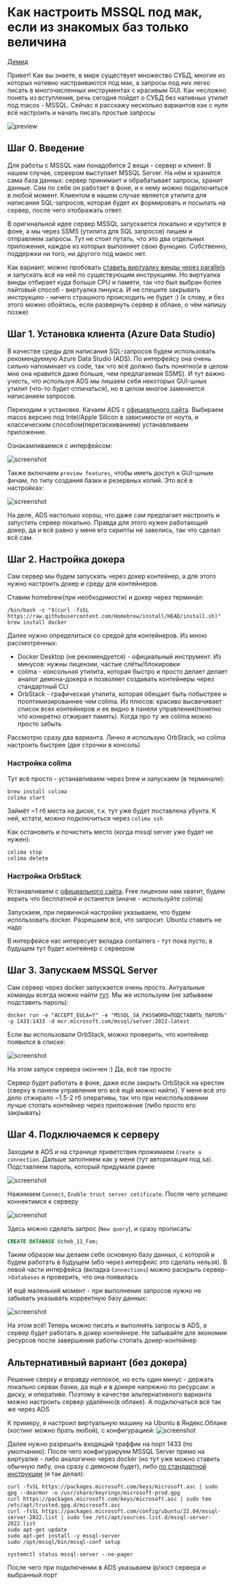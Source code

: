 # Как настроить MSSQL под мак, если из знакомых баз только величина
[Демид](https://t.me/irongun)

Привет! Как вы знаете, в мире существует множество СУБД, многие из которых нативно настраиваются под мак, а запросы под них легко писать в многочисленных инструментах с красивым GUI. Как несложно понять из вступления, речь сегодня пойдет о СУБД без нативных утилит под macos - MSSQL. Сейчас я расскажу несколько вариантов как с нуля всё настроить и начать писать простые запросы

<img src="static/MSSQL-preview.png" alt="preview">

## Шаг 0. Введение

Для работы с MSSQL нам понадобится 2 вещи - сервер и клиент. В нашем случае, сервером выступает MSSQL Server. На нём и хранится сама база данных: сервер принимает и обрабатывает запросы, хранит данные. Сам по себе он работает в фоне, и к нему можно подключиться в любой момент. Клиентом в  нашем случае является утилита для написания SQL-запросов, которая будет их формировать и посылать на сервер, после чего отображать ответ.

В оригинальной идее сервер MSSQL запускается локально и крутится в фоне, а мы через SSMS (утилита для SQL запросов) пишем и отправляем запросы. Тут не стоит путать, что это два отдельных приложения, каждое из которых выполняет свою функцию. Собственно, поддержки ни того, ни другого под макос нет.

Как вариант, можно пробовать [ставить виртуалку винды через parallels](https://telegra.ph/Assembler-on-mac-02-20) и запускать всё на ней по существующим инструкциям. Но виртуалка винды отбирает куда больше CPU и памяти, так что был выбран более лайтовый способ - виртуалка линукса. И не спешите закрывать инструкцию - ничего страшного происходить не будет :) (к слову, и без этого можно обойтись, если развернуть сервер в облаке, о чём напишу позже)

## Шаг 1. Установка клиента (Azure Data Studio)

В качестве среды для написания SQL-запросов будем использовать рекомендуемую Azure Data Studio (ADS). По интерфейсу она очень сильно напоминает vs code, так что всё должно быть понятно(и в целом мне она нравится даже больше, чем предлагаемая SSMS). И тут важно учесть, что используя ADS мы лишаем себя некоторых GUI-шных утилит (что-то будет отличаться), но в целом многое заменяется написанием запросов.

Переходим к установке. Качаем ADS с [официального сайта](https://learn.microsoft.com/en-us/azure-data-studio/download-azure-data-studio#download-azure-data-studio). Выбираем macos версию под Intel/Apple Silicon в зависимости от ноута, и классическим способом(перетаскиванием) устанавливаем приложение.

Ознакамливаемся с интерфейсом:

<img src="static/ADS-interface.png" alt="screenshot">

Также включаем `preview features`, чтобы иметь доступ к GUI-шным фичам, по типу создания базки и резервных копий. Это всё в настройках:

<img src="static/ADS-settings.png" alt="screenshot">

На деле, ADS настолько хорош, что даже сам предлагает настроить и запустить сервер локально. Правда для этого нужен работающий докер, да и всё равно у меня его скрипты не завелись, так что сделал всё сам.

## Шаг 2. Настройка докера

Сам сервер мы будем запускать через докер контейнер, а для этого нужно настроить докер и среду для контейнеров.

Ставим homebrew(при необходимости) и докер через терминал:
```shell
/bin/bash -c "$(curl -fsSL https://raw.githubusercontent.com/Homebrew/install/HEAD/install.sh)"
brew install docker
```

Далее нужно определиться со средой для контейнеров. Из мною рассмотренных:

* Docker Desktop (не рекомендуется) - официальный инструмент. Из минусов: нужны лицензии, частые слёты/блокировки
* colima - консольная утилита, которая быстро и просто делает делает аналог демона-докера и позволяет создавать контейнеры через стандартный CLI
* OrbStack - графическая утилита, которая обещает быть побыстрее и пооптимизированнее чем colima. Из плюсов: красиво высвечивает список всех контейнеров и ее видно в панели управления(понятно что конкретно отжирает память). Когда про ту же colima можно просто забыть

Рассмотрю сразу два варианта. Лично я использую OrbStack, но colima настроить быстрее (две строчки в консоль)

### Настройка colima

Тут всё просто - устанавливаем через brew и запускаем (в терминале):
```shell
brew install colima
colima start
```

Займёт ~1 гб места на диске, т.к. тут уже будет поставлена убунта. К ней, кстати, можно подключиться через `colima ssh`

Как остановить и почистить место (когда mssql server уже будет не нужен):
```shell
colima stop
colima delete
```

### Настройка OrbStack

Устанавливаем с [официального сайта](https://orbstack.dev/download). Free лицензии нам хватит, будем верить что бесплатной и останется (иначе - используйте colima)

Запускаем, при первичной настройке указываем, что будем использовать docker. Разрешаем всё, что запросит. Ubuntu ставить не надо

В интерфейсе нас интересует вкладка containers - тут пока пусто, в будущем тут будет контейнер с сервером


## Шаг 3. Запускаем MSSQL Server

Сам сервер через docker запускается очень просто. Актуальные команды всегда можно найти [тут](https://hub.docker.com/r/microsoft/mssql-server). Мы же используем (не забываем подставить пароль):

```
docker run -e "ACCEPT_EULA=Y" -e "MSSQL_SA_PASSWORD=ПОДСТАВИТЬ_ПАРОЛЬ" -p 1433:1433 -d mcr.microsoft.com/mssql/server:2022-latest
```

Если вы использовали OrbStack, можно проверить, что контейнер появился в списке:

<img src="static/OrbStack-interface.png" alt="screenshot">

На этом запуск сервера окончен :) Да, всё так просто

Сервер будет работать в фоне, даже если закрыть OrbStack на крестик (сверху в панели управления его всё ещё можно найти). У меня всё это дело отжирало ~1.5-2 гб оперативы, так что при неиспользовании лучше стопать контейнер через приложение (либо просто его закрывать)

## Шаг 4. Подключаемся к серверу

Заходим в ADS и на странице приветствия прожимаем `Create a connection`. Дальше заполняем как у меня (тут авторизация под sa). Подставляем пароль, который придумали ранее

<img src="static/OrbStack-connection.png" alt="screenshot">

Нажимаем `Connect`, `Enable trust server cetificate`. После чего успешно коннектимся к серверу

<img src="static/OrbStack-connected.png" alt="screenshot">

Здесь можно сделать запрос (`New query`), и сразу прописать:

```sql
CREATE DATABASE Ucheb_11_Fam;
```

Таким образом мы делаем себе основную базу данных, с которой и будем работать в будущем (ибо через интерфейс это сделать нельзя). В левой части интерфейса (вкладка `Connections`) можно раскрыть сервер->`Databases` и проверить, что она появилась

И ещё маленький момент - при выполнении запросов нужно не забывать указывать корректную базу данных:

<img src="static/OrbStack-query.png" alt="screenshot">

На этом всё! Теперь можно писать и выполнять запросы в ADS, а сервер будет работать в докер контейнере. Не забывайте для экономии ресурсов после завершения работы стопать докер-контейнер

## Альтернативный вариант (без докера)

Решение сверху и вправду неплохое, но есть один минус - держать локально сервак базки, да ещё и в докере напряжно по ресурсам: и диску, и оперативе. Поэтому в качестве альтернативного варианта можно настроить сервер удалённо(в облаке). А подключаться всё так же через ADS

К примеру, я настроил виртуальную машину на Ubuntu в Яндекс.Облаке (хостинг можно брать любой), с конфигурацией:
<img src="static/Cloud-interface.png" alt="screenshot">

Далее нужно разрешить входящий траффик на порт 1433 (по умолчанию). После чего конфигурируем MSSQL Server прямо на виртуалке - либо аналогично через docker (но тут уже можно ставить обычную либу, она сразу с демоном будет), либо [по стандартной инструкции](https://learn.microsoft.com/en-us/sql/linux/quickstart-install-connect-ubuntu?view=sql-server-ver16&tabs=ubuntu2204#install) (я так делал):

```shell
curl -fsSL https://packages.microsoft.com/keys/microsoft.asc | sudo gpg --dearmor -o /usr/share/keyrings/microsoft-prod.gpg
curl https://packages.microsoft.com/keys/microsoft.asc | sudo tee /etc/apt/trusted.gpg.d/microsoft.asc
curl -fsSL https://packages.microsoft.com/config/ubuntu/22.04/mssql-server-2022.list | sudo tee /etc/apt/sources.list.d/mssql-server-2022.list
sudo apt-get update
sudo apt-get install -y mssql-server
sudo /opt/mssql/bin/mssql-conf setup

systemctl status mssql-server --no-pager
```

После чего при подключении в ADS указываем ip/хост сервера и выбранный порт
